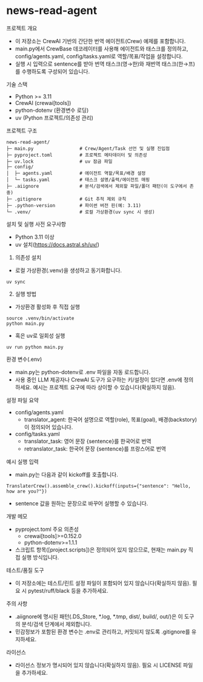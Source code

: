 # news-read-agent

프로젝트 개요
- 이 저장소는 CrewAI 기반의 간단한 번역 에이전트(Crew) 예제를 포함합니다.
- main.py에서 CrewBase 데코레이터를 사용해 에이전트와 태스크를 정의하고, config/agents.yaml, config/tasks.yaml로 역할/목표/작업을 설정합니다.
- 실행 시 입력으로 sentence를 받아 번역 태스크(영→한)와 재번역 태스크(한→프)를 수행하도록 구성되어 있습니다.

기술 스택
- Python >= 3.11
- CrewAI (crewai[tools])
- python-dotenv (환경변수 로딩)
- uv (Python 프로젝트/의존성 관리)

프로젝트 구조
```
news-read-agent/
├─ main.py                 # Crew/Agent/Task 선언 및 실행 진입점
├─ pyproject.toml          # 프로젝트 메타데이터 및 의존성
├─ uv.lock                 # uv 잠금 파일
├─ config/
│  ├─ agents.yaml          # 에이전트 역할/목표/배경 설정
│  └─ tasks.yaml           # 태스크 설명/출력/에이전트 매핑
├─ .aiignore               # 분석/검색에서 제외할 파일/폴더 패턴(이 도구에서 존중)
├─ .gitignore              # Git 추적 제외 규칙
├─ .python-version         # 파이썬 버전 핀(예: 3.11)
└─ .venv/                  # 로컬 가상환경(uv sync 시 생성)
```

설치 및 실행
사전 요구사항
- Python 3.11 이상
- uv 설치(https://docs.astral.sh/uv/)

1) 의존성 설치
- 로컬 가상환경(.venv)을 생성하고 동기화합니다.
```
uv sync
```

2) 실행 방법
- 가상환경 활성화 후 직접 실행
```
source .venv/bin/activate
python main.py
```
- 혹은 uv로 일회성 실행
```
uv run python main.py
```

환경 변수(.env)
- main.py는 python-dotenv로 .env 파일을 자동 로드합니다.
- 사용 중인 LLM 제공자나 CrewAI 도구가 요구하는 키/설정이 있다면 .env에 정의하세요. 예시는 프로젝트 요구에 따라 상이할 수 있습니다(확실하지 않음).

설정 파일 요약
- config/agents.yaml
  - translator_agent: 한국어 설명으로 역할(role), 목표(goal), 배경(backstory)이 정의되어 있습니다.
- config/tasks.yaml
  - translator_task: 영어 문장 {sentence}를 한국어로 번역
  - retranslator_task: 한국어 문장 {sentence}를 프랑스어로 번역

예시 실행 입력
- main.py는 다음과 같이 kickoff를 호출합니다.
```
TranslaterCrew().assemble_crew().kickoff(inputs={"sentence": "Hello, how are you?"})
```
- sentence 값을 원하는 문장으로 바꾸어 실행할 수 있습니다.

개발 메모
- pyproject.toml 주요 의존성
  - crewai[tools]>=0.152.0
  - python-dotenv>=1.1.1
- 스크립트 항목([project.scripts])은 정의되어 있지 않으므로, 현재는 main.py 직접 실행 방식입니다.

테스트/품질 도구
- 이 저장소에는 테스트/린트 설정 파일이 포함되어 있지 않습니다(확실하지 않음). 필요 시 pytest/ruff/black 등을 추가하세요.

주의 사항
- .aiignore에 명시된 패턴(.DS_Store, *.log, *.tmp, dist/, build/, out/)은 이 도구의 분석/검색 단계에서 제외합니다.
- 민감정보가 포함된 환경 변수는 .env로 관리하고, 커밋되지 않도록 .gitignore를 유지하세요.

라이선스
- 라이선스 정보가 명시되어 있지 않습니다(확실하지 않음). 필요 시 LICENSE 파일을 추가하세요.